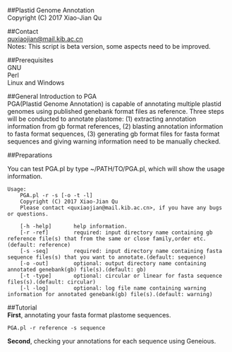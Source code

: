 ##Plastid Genome Annotation<br />
Copyright (C) 2017 Xiao-Jian Qu<br />

##Contact<br />
quxiaojian@mail.kib.ac.cn<br />
Notes: This script is beta version, some aspects need to be improved.<br />

##Prerequisites<br />
GNU<br />
Perl<br />
Linux and Windows<br />

##General Introduction to PGA<br />
PGA(Plastid Genome Annotation) is capable of annotating multiple plastid genomes using published genebank format files as reference. Three steps will be conducted to annotate plastome: (1) extracting annotation information from gb format references, (2) blasting annotation information to fasta format sequences, (3) generating gb format files for fasta format sequences and giving warning information need to be manually checked.<br />

##Preparations<br />

You can test PGA.pl by type ~/PATH/TO/PGA.pl, which will show the usage information.<br />
```
Usage:
    PGA.pl -r -s [-o -t -l]
    Copyright (C) 2017 Xiao-Jian Qu
    Please contact <quxiaojian@mail.kib.ac.cn>, if you have any bugs or questions.

    [-h -help]       help information.
    [-r -ref]        required: input directory name containing gb reference file(s) that from the same or close family,order etc.(default: reference)
    [-s -seq]        required: input directory name containing fasta sequence files(s) that you want to annotate.(default: sequence)
    [-o -out]        optional: output directory name containing annotated genebank(gb) file(s).(default: gb)
    [-t -type]       optional: circular or linear for fasta sequence files(s).(default: circular)
    [-l -log]        optional: log file name containing warning information for annotated genebank(gb) file(s).(default: warning)
```

##Tutorial<br />
**First**, annotating your fasta format plastome sequences.<br />
```
PGA.pl -r reference -s sequence
```
**Second**, checking your annotations for each sequence using Geneious.<br />
